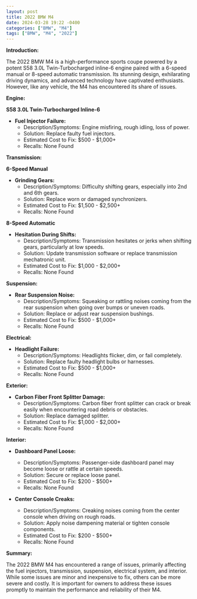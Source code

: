 ```yaml
---
layout: post
title: 2022 BMW M4
date: 2024-03-28 19:22 -0400
categories: ["BMW", "M4"]
tags: ["BMW", "M4", "2022"]
---
```

**Introduction:**

The 2022 BMW M4 is a high-performance sports coupe powered by a potent S58 3.0L Twin-Turbocharged inline-6 engine paired with a 6-speed manual or 8-speed automatic transmission. Its stunning design, exhilarating driving dynamics, and advanced technology have captivated enthusiasts. However, like any vehicle, the M4 has encountered its share of issues.

**Engine:**

**S58 3.0L Twin-Turbocharged Inline-6**

* **Fuel Injector Failure:**
    * Description/Symptoms: Engine misfiring, rough idling, loss of power.
    * Solution: Replace faulty fuel injectors.
    * Estimated Cost to Fix: $500 - $1,000+
    * Recalls: None Found

**Transmission:**

**6-Speed Manual**

* **Grinding Gears:**
    * Description/Symptoms: Difficulty shifting gears, especially into 2nd and 6th gears.
    * Solution: Replace worn or damaged synchronizers.
    * Estimated Cost to Fix: $1,500 - $2,500+
    * Recalls: None Found

**8-Speed Automatic**

* **Hesitation During Shifts:**
    * Description/Symptoms: Transmission hesitates or jerks when shifting gears, particularly at low speeds.
    * Solution: Update transmission software or replace transmission mechatronic unit.
    * Estimated Cost to Fix: $1,000 - $2,000+
    * Recalls: None Found

**Suspension:**

* **Rear Suspension Noise:**
    * Description/Symptoms: Squeaking or rattling noises coming from the rear suspension when going over bumps or uneven roads.
    * Solution: Replace or adjust rear suspension bushings.
    * Estimated Cost to Fix: $500 - $1,000+
    * Recalls: None Found

**Electrical:**

* **Headlight Failure:**
    * Description/Symptoms: Headlights flicker, dim, or fail completely.
    * Solution: Replace faulty headlight bulbs or harnesses.
    * Estimated Cost to Fix: $500 - $1,000+
    * Recalls: None Found

**Exterior:**

* **Carbon Fiber Front Splitter Damage:**
    * Description/Symptoms: Carbon fiber front splitter can crack or break easily when encountering road debris or obstacles.
    * Solution: Replace damaged splitter.
    * Estimated Cost to Fix: $1,000 - $2,000+
    * Recalls: None Found

**Interior:**

* **Dashboard Panel Loose:**
    * Description/Symptoms: Passenger-side dashboard panel may become loose or rattle at certain speeds.
    * Solution: Secure or replace loose panel.
    * Estimated Cost to Fix: $200 - $500+
    * Recalls: None Found

* **Center Console Creaks:**
    * Description/Symptoms: Creaking noises coming from the center console when driving on rough roads.
    * Solution: Apply noise dampening material or tighten console components.
    * Estimated Cost to Fix: $200 - $500+
    * Recalls: None Found

**Summary:**

The 2022 BMW M4 has encountered a range of issues, primarily affecting the fuel injectors, transmission, suspension, electrical system, and interior. While some issues are minor and inexpensive to fix, others can be more severe and costly. It is important for owners to address these issues promptly to maintain the performance and reliability of their M4.
